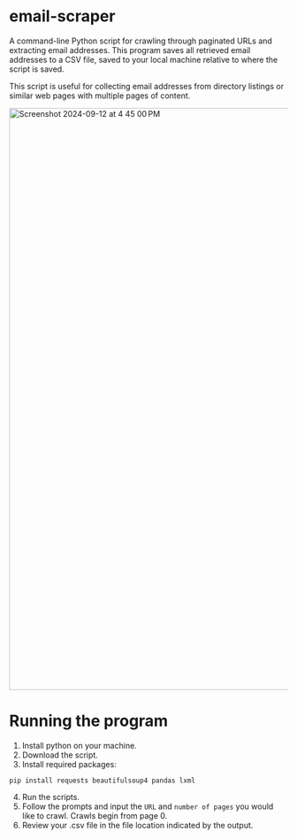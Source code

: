 # email-scraper
A command-line Python script for crawling through paginated URLs and extracting email addresses. This program saves all retrieved email addresses to a CSV file, saved to your local machine relative to where the script is saved. 

This script is useful for collecting email addresses from directory listings or similar web pages with multiple pages of content.

<img width="1052" alt="Screenshot 2024-09-12 at 4 45 00 PM" src="https://github.com/user-attachments/assets/b3865bf2-c884-4327-a600-b949efb5d774">

# Running the program

1. Install python on your machine.
2. Download the script.
3. Install required packages:
```
pip install requests beautifulsoup4 pandas lxml
```
4. Run the scripts.
5. Follow the prompts and input the `URL` and `number of pages` you would like to crawl. Crawls begin from page 0.
6. Review your .csv file in the file location indicated by the output. 

   
